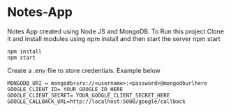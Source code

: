# Notes-App
Notes App created using Node JS and MongoDB.
To Run this project Clone it and install modules using npm install and then start the server npm start
```
npm install
npm start
```
Create a .env file to store credentials. Example below
```
MONGODB_URI = mongodb+srv://<username>:<password>@mongodburlhere
GOOGLE_CLIENT_ID= YOUR_GOOGLE_ID_HERE
GOOGLE_CLIENT_SECRET= YOUR_GOOGLE_CLIENT_SECRET_HERE
GOOGLE_CALLBACK_URL=http://localhost:5000/google/callback
```
